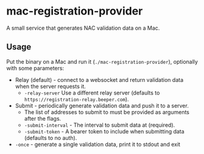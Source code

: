 # mac-registration-provider
A small service that generates NAC validation data on a Mac.

## Usage
Put the binary on a Mac and run it (`./mac-registration-provider`), optionally with some parameters:

* Relay (default) - connect to a websocket and return validation data when the server requests it.
  * `-relay-server` Use a different relay server (defaults to `https://registration-relay.beeper.com`).
* Submit - periodically generate validation data and push it to a server.
  * The list of addresses to submit to must be provided as arguments after the flags.
  * `-submit-interval` - The interval to submit data at (required).
  * `-submit-token` - A bearer token to include when submitting data (defaults to no auth).
* `-once` - generate a single validation data, print it to stdout and exit
